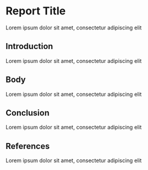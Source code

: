 
# Report Title
Lorem ipsum dolor sit amet, consectetur adipiscing elit

## Introduction
Lorem ipsum dolor sit amet, consectetur adipiscing elit

## Body
Lorem ipsum dolor sit amet, consectetur adipiscing elit

## Conclusion
Lorem ipsum dolor sit amet, consectetur adipiscing elit

## References
Lorem ipsum dolor sit amet, consectetur adipiscing elit
